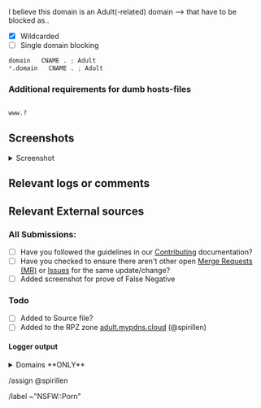 <!-- Find tips in the bottom -->

I believe this domain is an Adult(-related) domain --> that have to be blocked as..

- [X] Wildcarded
- [ ] Single domain blocking

```python
domain   CNAME . ; Adult
*.domain   CNAME . ; Adult
```

### Additional requirements for dumb hosts-files

```python

www.?
```


## Screenshots

<details><summary>Screenshot</summary>



</details>

## Relevant logs or comments
<!-- comments like a specific url to see contents -->

## Relevant External sources
<!-- If you found this domain on another issueboard -->

### All Submissions:
- [ ] Have you followed the guidelines in our [Contributing](CONTRIBUTING.md) documentation?
- [ ] Have you checked to ensure there aren't other open
      [Merge Requests (MR)](../merge_requests) or [Issues](../issues) for the
      same update/change?
- [ ] Added screenshot for prove of False Negative

### Todo
- [ ] Added to Source file?
- [ ] Added to the RPZ zone [adult.mypdns.cloud](https://mypdns.org/mypdns/support/-/wikis/RPZ-List#adultmypdnscloud) (@spirillen)

#### Logger output

<details><summary>Domains **ONLY**</summary>

```python

```

</details>


/assign @spirillen 

/label ~"NSFW::Porn"


<!--
usage of www or not

Please check if you submission is using the the www or not and put that into
the section of

You can tell us you have checked this by adding either a {key +}, a {key -} or `none` in front of the `www`

+ www  The domain uses **both** the `www` and the _none_ `www` names.
- www  The domain uses **only** the _none_ `www` name.
www.domain  The domain uses **only** the `www.` name.
www.? Leaving the question mark tells us you haven't tested this

Tips & Tricks

If you are using ie. uBlock Origin, you can sort the log output with this
one-liner in bash.
See snippet: https://mypdns.org/-/snippets/30
-->


<!-- Template url:https://mypdns.org/my-privacy-dns/porn-records/-/issues/new?issuable_template=Adult%20contents -->
